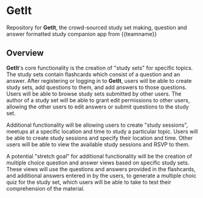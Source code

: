 # GetIt
Repository for __GetIt__, the crowd-sourced study set making, question and answer formatted study companion app from {{teamname}}

## Overview

__GetIt__'s core functionality is the creation of "study sets" for specific topics. The study sets contain flashcards which consist 
of a question and an answer. After registering or logging in to __GetIt__, users will be able to create study sets, add questions 
to them, and add answers to those questions. Users will be able to browse study sets submitted by other users. The author of a study 
set will be able to grant edit permissions to other users, allowing the other users to edit answers or submit questions to the study 
set.

Additional functionality will be allowing users to create "study sessions", meetups at a specific location and time to study a
particular topic. Users will be able to create study sessions and specify their location and time. Other users will be able to view 
the available study sessions and RSVP to them.

A potential "stretch goal" for additional functionality will be the creation of multiple choice question and answer views based on
specific study sets. These views will use the questions and answers provided in the flashcards, and additional answers entered in by
the users, to generate a multiple choic quiz for the study set, which users will be able to take to test their comprehension of the
material.
